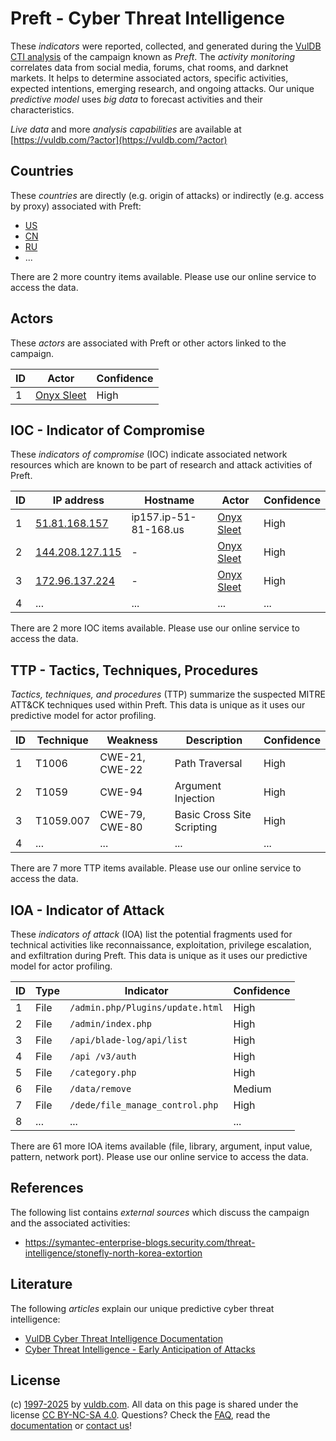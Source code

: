 # Preft - Cyber Threat Intelligence

These _indicators_ were reported, collected, and generated during the [VulDB CTI analysis](https://vuldb.com/?kb.cti) of the campaign known as _Preft_. The _activity monitoring_ correlates data from social media, forums, chat rooms, and darknet markets. It helps to determine associated actors, specific activities, expected intentions, emerging research, and ongoing attacks. Our unique _predictive model_ uses _big data_ to forecast activities and their characteristics.

_Live data_ and more _analysis capabilities_ are available at [https://vuldb.com/?actor](https://vuldb.com/?actor)

## Countries

These _countries_ are directly (e.g. origin of attacks) or indirectly (e.g. access by proxy) associated with Preft:

* [US](https://vuldb.com/?country.us)
* [CN](https://vuldb.com/?country.cn)
* [RU](https://vuldb.com/?country.ru)
* ...

There are 2 more country items available. Please use our online service to access the data.

## Actors

These _actors_ are associated with Preft or other actors linked to the campaign.

ID | Actor | Confidence
-- | ----- | ----------
1 | [Onyx Sleet](https://vuldb.com/?actor.onyx_sleet) | High

## IOC - Indicator of Compromise

These _indicators of compromise_ (IOC) indicate associated network resources which are known to be part of research and attack activities of Preft.

ID | IP address | Hostname | Actor | Confidence
-- | ---------- | -------- | ----- | ----------
1 | [51.81.168.157](https://vuldb.com/?ip.51.81.168.157) | ip157.ip-51-81-168.us | [Onyx Sleet](https://vuldb.com/?actor.onyx_sleet) | High
2 | [144.208.127.115](https://vuldb.com/?ip.144.208.127.115) | - | [Onyx Sleet](https://vuldb.com/?actor.onyx_sleet) | High
3 | [172.96.137.224](https://vuldb.com/?ip.172.96.137.224) | - | [Onyx Sleet](https://vuldb.com/?actor.onyx_sleet) | High
4 | ... | ... | ... | ...

There are 2 more IOC items available. Please use our online service to access the data.

## TTP - Tactics, Techniques, Procedures

_Tactics, techniques, and procedures_ (TTP) summarize the suspected MITRE ATT&CK techniques used within Preft. This data is unique as it uses our predictive model for actor profiling.

ID | Technique | Weakness | Description | Confidence
-- | --------- | -------- | ----------- | ----------
1 | T1006 | CWE-21, CWE-22 | Path Traversal | High
2 | T1059 | CWE-94 | Argument Injection | High
3 | T1059.007 | CWE-79, CWE-80 | Basic Cross Site Scripting | High
4 | ... | ... | ... | ...

There are 7 more TTP items available. Please use our online service to access the data.

## IOA - Indicator of Attack

These _indicators of attack_ (IOA) list the potential fragments used for technical activities like reconnaissance, exploitation, privilege escalation, and exfiltration during Preft. This data is unique as it uses our predictive model for actor profiling.

ID | Type | Indicator | Confidence
-- | ---- | --------- | ----------
1 | File | `/admin.php/Plugins/update.html` | High
2 | File | `/admin/index.php` | High
3 | File | `/api/blade-log/api/list` | High
4 | File | `/api /v3/auth` | High
5 | File | `/category.php` | High
6 | File | `/data/remove` | Medium
7 | File | `/dede/file_manage_control.php` | High
8 | ... | ... | ...

There are 61 more IOA items available (file, library, argument, input value, pattern, network port). Please use our online service to access the data.

## References

The following list contains _external sources_ which discuss the campaign and the associated activities:

* https://symantec-enterprise-blogs.security.com/threat-intelligence/stonefly-north-korea-extortion

## Literature

The following _articles_ explain our unique predictive cyber threat intelligence:

* [VulDB Cyber Threat Intelligence Documentation](https://vuldb.com/?kb.cti)
* [Cyber Threat Intelligence - Early Anticipation of Attacks](https://www.scip.ch/en/?labs.20201022)

## License

(c) [1997-2025](https://vuldb.com/?kb.changelog) by [vuldb.com](https://vuldb.com/?kb.about). All data on this page is shared under the license [CC BY-NC-SA 4.0](https://creativecommons.org/licenses/by-nc-sa/4.0/). Questions? Check the [FAQ](https://vuldb.com/?kb.faq), read the [documentation](https://vuldb.com/?kb) or [contact us](https://vuldb.com/?contact)!
